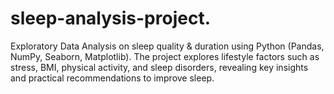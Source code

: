 # sleep-analysis-project.
Exploratory Data Analysis on sleep quality &amp; duration using Python (Pandas, NumPy, Seaborn, Matplotlib). The project explores lifestyle factors such as stress, BMI, physical activity, and sleep disorders, revealing key insights and practical recommendations to improve sleep.
